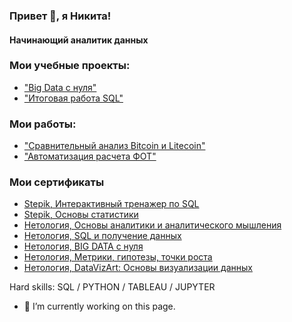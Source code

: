 ### Привет 👋, я Никита!
#### Начинающий аналитик данных

### Мои учебные проекты:

- ["Big Data с нуля"](https://github.com/my1exp/Analysis_with_Python/blob/main/%D0%98%D1%82%D0%BE%D0%B3%D0%BE%D0%B2%D0%B0%D1%8F%20%D1%80%D0%B0%D0%B1%D0%BE%D1%82%D0%B0%20%22Big%20Data%20c%20%D0%BD%D1%83%D0%BB%D1%8F%22.ipynb)
- ["Итоговая работа SQL"](https://github.com/my1exp/Sql/blob/main/%D0%98%D1%82%D0%BE%D0%B3%D0%BE%D0%B2%D0%B0%D1%8F_%D1%80%D0%B0%D0%B1%D0%BE%D1%82%D0%B0_SQL.pdf)

### Мои работы:

- ["Сравнительный анализ Bitcoin и Litecoin"](https://github.com/my1exp/Analysis_with_Python/blob/main/%D0%A1%D1%80%D0%B0%D0%B2%D0%BD%D0%B8%D1%82%D0%B5%D0%BB%D1%8C%D0%BD%D1%8B%D0%B9%20%D0%B0%D0%BD%D0%B0%D0%BB%D0%B8%D0%B7%20BTC%20%D0%B8%20LTC.ipynb)
- ["Автоматизация расчета ФОТ"](https://github.com/my1exp/Analysis_with_Python/blob/main/%D0%A7%D0%B0%D1%81%D1%8B_%D1%80%D0%B0%D0%B1%D0%BE%D1%82%D1%8B_%D0%9C%D0%B0%D0%B3%D0%BD%D0%B8%D1%82.ipynb)

### Мои сертификаты

- [Stepik, Интерактивный тренажер по SQL](https://stepik.org/cert/1467423)
- [Stepik, Основы статистики](https://stepik.org/cert/1450658)
- [Нетология, Основы аналитики и аналитического мышления](https://netology.ru/backend/api/user/programs/20603/pdf_certificate)
- [Нетология, SQL и получение данных](https://netology.ru/backend/api/user/programs/20674/pdf_certificate)
- [Нетология, BIG DATA с нуля](https://netology.ru/backend/api/user/programs/20431/pdf_certificate)
- [Нетология, Метрики, гипотезы, точки роста](https://netology.ru/backend/api/user/programs/23963/pdf_certificate)
- [Нетология, DataVizArt: Основы визуализации данных](https://netology.ru/backend/api/user/programs/23249/pdf_certificate)


Hard skills: SQL / PYTHON / TABLEAU / JUPYTER

- 🔭 I’m currently working on this page. 





